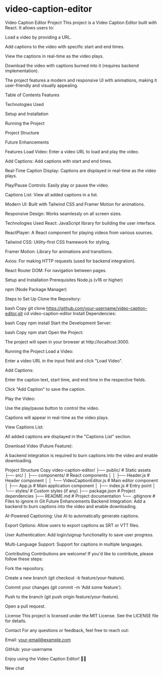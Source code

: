 # video-caption-editor
Video Caption Editor Project
This project is a Video Caption Editor built with React. It allows users to:

Load a video by providing a URL.

Add captions to the video with specific start and end times.

View the captions in real-time as the video plays.

Download the video with captions burned into it (requires backend implementation).

The project features a modern and responsive UI with animations, making it user-friendly and visually appealing.

Table of Contents
Features

Technologies Used

Setup and Installation

Running the Project

Project Structure

Future Enhancements

Features
Load Video: Enter a video URL to load and play the video.

Add Captions: Add captions with start and end times.

Real-Time Caption Display: Captions are displayed in real-time as the video plays.

Play/Pause Controls: Easily play or pause the video.

Captions List: View all added captions in a list.

Modern UI: Built with Tailwind CSS and Framer Motion for animations.

Responsive Design: Works seamlessly on all screen sizes.

Technologies Used
React: JavaScript library for building the user interface.

ReactPlayer: A React component for playing videos from various sources.

Tailwind CSS: Utility-first CSS framework for styling.

Framer Motion: Library for animations and transitions.

Axios: For making HTTP requests (used for backend integration).

React Router DOM: For navigation between pages.

Setup and Installation
Prerequisites
Node.js (v16 or higher)

npm (Node Package Manager)

Steps to Set Up
Clone the Repository:

bash
Copy
git clone https://github.com/your-username/video-caption-editor.git
cd video-caption-editor
Install Dependencies:

bash
Copy
npm install
Start the Development Server:

bash
Copy
npm start
Open the Project:

The project will open in your browser at http://localhost:3000.

Running the Project
Load a Video:

Enter a video URL in the input field and click "Load Video".

Add Captions:

Enter the caption text, start time, and end time in the respective fields.

Click "Add Caption" to save the caption.

Play the Video:

Use the play/pause button to control the video.

Captions will appear in real-time as the video plays.

View Captions List:

All added captions are displayed in the "Captions List" section.

Download Video (Future Feature):

A backend integration is required to burn captions into the video and enable downloading.

Project Structure
Copy
video-caption-editor/
├── public/                  # Static assets
├── src/
│   ├── components/          # React components
│   │   ├── Header.js        # Header component
│   │   └── VideoCaptionEditor.js # Main editor component
│   ├── App.js               # Main application component
│   ├── index.js             # Entry point
│   └── styles/              # Custom styles (if any)
├── package.json             # Project dependencies
├── README.md                # Project documentation
└── .gitignore               # Files to ignore in Git
Future Enhancements
Backend Integration: Add a backend to burn captions into the video and enable downloading.

AI-Powered Captioning: Use AI to automatically generate captions.

Export Options: Allow users to export captions as SRT or VTT files.

User Authentication: Add login/signup functionality to save user progress.

Multi-Language Support: Support for captions in multiple languages.

Contributing
Contributions are welcome! If you'd like to contribute, please follow these steps:

Fork the repository.

Create a new branch (git checkout -b feature/your-feature).

Commit your changes (git commit -m 'Add some feature').

Push to the branch (git push origin feature/your-feature).

Open a pull request.

License
This project is licensed under the MIT License. See the LICENSE file for details.

Contact
For any questions or feedback, feel free to reach out:

Email: your-email@example.com

GitHub: your-username

Enjoy using the Video Caption Editor! 🎥✨

New chat
